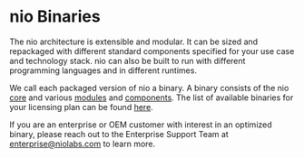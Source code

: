 # nio Binaries

The nio architecture is extensible and modular. It can be sized and repackaged with different standard components specified for your use case and technology stack. nio can also be built to run with different programming languages and in different runtimes.

We call each packaged version of nio a binary. A binary consists of the nio [core](/binaries/core.md) and various [modules](/binaries/modules.md) and [components](/binaries/components.md). The list of available binaries for your licensing plan can be found [here](https://app.n.io/binaries/download).

If you are an enterprise or OEM customer with interest in an optimized binary, please reach out to the Enterprise Support Team at [enterprise@niolabs.com](mailto:enterprise@niolabs.com) to learn more.

